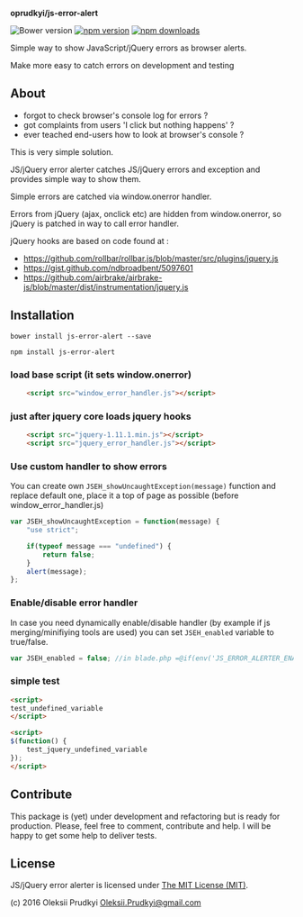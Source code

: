 **oprudkyi/js-error-alert** 

![Bower version](https://img.shields.io/bower/v/js-error-alert.svg)
[![npm version](https://img.shields.io/npm/v/js-error-alert.svg)](https://www.npmjs.com/package/js-error-alert)
[![npm downloads](https://img.shields.io/npm/dt/js-error-alert.svg)](https://www.npmjs.com/package/js-error-alert)

Simple way to show JavaScript/jQuery errors as browser alerts. 

Make more easy to catch errors on development and testing

## About

- forgot to check browser's console log for errors ?
- got complaints from users 'I click but nothing happens' ?
- ever teached end-users how to look at browser's console ?

This is very simple solution. 

JS/jQuery error alerter catches JS/jQuery errors and exception and provides simple way to show them.

Simple errors are catched via window.onerror handler.

Errors from jQuery (ajax, onclick etc) are hidden from window.onerror, so jQuery is patched in way to call error handler.

jQuery hooks are based on code found at :

- https://github.com/rollbar/rollbar.js/blob/master/src/plugins/jquery.js
- https://gist.github.com/ndbroadbent/5097601
- https://github.com/airbrake/airbrake-js/blob/master/dist/instrumentation/jquery.js



## Installation

```
bower install js-error-alert --save
```

```
npm install js-error-alert
```

### load base script (it sets window.onerror)
```html
	<script src="window_error_handler.js"></script>
```

### just after jquery core loads jquery hooks 
```html
	<script src="jquery-1.11.1.min.js"></script>
	<script src="jquery_error_handler.js"></script>
```

### Use custom handler to show errors

You can create own ```JSEH_showUncaughtException(message)``` function and replace default one, 
place it a top of page as possible (before window_error_handler.js)

```js
var JSEH_showUncaughtException = function(message) {
	"use strict";

	if(typeof message === "undefined") {
		return false;
	}
	alert(message);
};

```

### Enable/disable error handler

In case you need dynamically enable/disable handler (by example if js merging/minifiying tools are used) you can 
set ```JSEH_enabled``` variable to true/false. 

```js
var JSEH_enabled = false; //in blade.php =@if(env('JS_ERROR_ALERTER_ENABLED', false)) true @else false @endif ;
```

### simple test

```html
<script>
test_undefined_variable
</script>

<script>
$(function() {
	test_jquery_undefined_variable
});
</script>
```

## Contribute

This package is (yet) under development and refactoring but is ready for
production. Please, feel free to comment, contribute and help. I will be happy
to get some help to deliver tests.

## License

JS/jQuery error alerter is licensed under [The MIT License (MIT)](LICENSE).

(c) 2016 Oleksii Prudkyi <Oleksii.Prudkyi@gmail.com>
